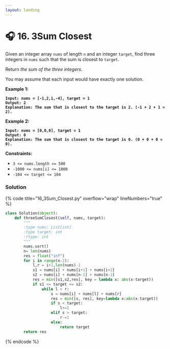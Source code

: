 ```yaml
---
layout: landing
---
```


# 🎧 16. 3Sum Closest

Given an integer array `nums` of length `n` and an integer `target`, find three integers in `nums` such that the sum is closest to `target`.

Return _the sum of the three integers_.

You may assume that each input would have exactly one solution.

&#x20;

**Example 1:**

<pre><code><strong>Input: nums = [-1,2,1,-4], target = 1
</strong><strong>Output: 2
</strong><strong>Explanation: The sum that is closest to the target is 2. (-1 + 2 + 1 = 2).
</strong></code></pre>

**Example 2:**

<pre><code><strong>Input: nums = [0,0,0], target = 1
</strong><strong>Output: 0
</strong><strong>Explanation: The sum that is closest to the target is 0. (0 + 0 + 0 = 0).
</strong></code></pre>

&#x20;

**Constraints:**

* `3 <= nums.length <= 500`
* `-1000 <= nums[i] <= 1000`
* `-104 <= target <= 104`

### **Solution**

{% code title="16_3Sum_Closest.py" overflow="wrap" lineNumbers="true" %}
```python
class Solution(object):
    def threeSumClosest(self, nums, target):
        """
        :type nums: List[int]
        :type target: int
        :rtype: int
        """
        nums.sort()
        n= len(nums)
        res = float("inf")
        for i in range(n-2):
            l,r = i+1,len(nums)-1
            s1 = nums[i] + nums[i+1] + nums[i+2]
            s2 = nums[i] + nums[n-1] + nums[n-2]
            res = min([s1,s2,res], key = lambda x: abs(x-target))
            if s1 <= target <= s2:
                while l < r:
                    s = nums[i] + nums[l] + nums[r]
                    res = min([s, res], key=lambda x:abs(x-target))
                    if s < target:
                        l+=1
                    elif s > target:
                        r-=1
                    else:
                        return target
        return res
```
{% endcode %}
